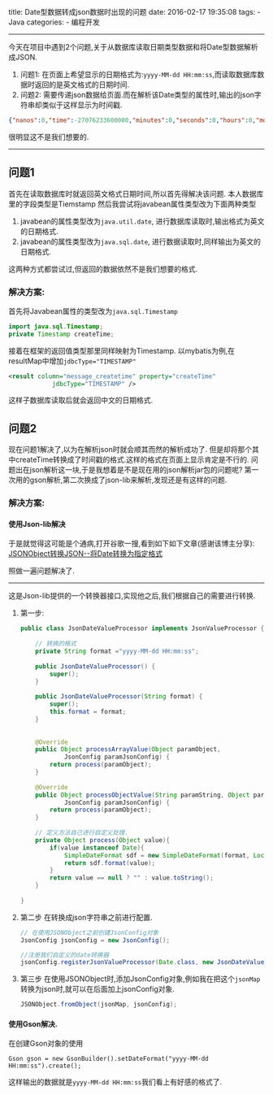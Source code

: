 title: Date型数据转成json数据时出现的问题
date: 2016-02-17 19:35:08
tags: 
	- Java
categories:
	- 编程开发

---

今天在项目中遇到2个问题,关于从数据库读取日期类型数据和将Date型数据解析成JSON.
1. 问题1:
在页面上希望显示的日期格式为:`yyyy-MM-dd HH:mm:ss`,而读取数据库数据时返回的是英文格式的日期时间.
2. 问题2:
需要传递json数据给页面.而在解析该Date类型的属性时,输出的json字符串却类似于这样显示为时间戳.
```json
{"nanos":0,"time":-27076233600000,"minutes":0,"seconds":0,"hours":0,"month":11,"timezoneOffset":-480,"year":-789,"day":5,"date":22}  
```
很明显这不是我们想要的.

<!-- more -->

---

## 问题1
首先在读取数据库时就返回英文格式日期时间,所以首先得解决该问题.
本人数据库里的字段类型是Tiemstamp
然后我尝试将javabean属性类型改为下面两种类型
1. javabean的属性类型改为`java.util.date`, 进行数据库读取时,输出格式为英文的日期格式.
2. javabean的属性类型改为`java.sql.date`, 进行数据读取时,同样输出为英文的日期格式.

这两种方式都尝试过,但返回的数据依然不是我们想要的格式.

### 解决方案:
首先将Javabean属性的类型改为`java.sql.Timestamp`
```java
import java.sql.Timestamp;
private Timestamp createTime;
```

接着在框架的返回值类型那里同样映射为Timestamp.
以mybatis为例,在resultMap中增加`jdbcType="TIMESTAMP"`
```xml
<result column="message_createtime" property="createTime"
			jdbcType="TIMESTAMP" />
```
这样子数据库读取后就会返回中文的日期格式.

## 问题2

现在问题1解决了,以为在解析json时就会顺其而然的解析成功了.
但是却将那个其中createTime转换成了时间戳的格式.这样的格式在页面上显示肯定是不行的.
问题出在json解析这一块,于是我想着是不是现在用的json解析jar包的问题呢?
第一次用的gson解析,第二次换成了json-lib来解析,发现还是有这样的问题.

### 解决方案:

#### 使用Json-lib解决
于是就觉得这可能是个通病,打开谷歌一搜,看到如下如下文章(感谢该博主分享):
[JSONObject转换JSON--将Date转换为指定格式](http://zhourrr1234-126-com.iteye.com/blog/2067235)

照做一遍问题解决了.

---

这是Json-lib提供的一个转换器接口,实现他之后,我们根据自己的需要进行转换.

1. 第一步:
    ```java
    public class JsonDateValueProcessor implements JsonValueProcessor {  
        
        // 转换的格式
        private String format ="yyyy-MM-dd HH:mm:ss";  
          
        public JsonDateValueProcessor() {  
            super();  
        }  
          
        public JsonDateValueProcessor(String format) {  
            super();  
            this.format = format;  
        }  
      
        
        @Override  
        public Object processArrayValue(Object paramObject,  
                JsonConfig paramJsonConfig) {  
            return process(paramObject);  
        }  
      
        @Override  
        public Object processObjectValue(String paramString, Object paramObject,  
                JsonConfig paramJsonConfig) {  
            return process(paramObject);  
        }  
          
        // 定义方法自己进行自定义处理.
        private Object process(Object value){  
            if(value instanceof Date){    
                SimpleDateFormat sdf = new SimpleDateFormat(format, Locale.CHINA);    
                return sdf.format(value);  
            }    
            return value == null ? "" : value.toString();    
        }  
      
    }  
    ```

2. 第二步
    在转换成json字符串之前进行配置.
    
    ```java
    // 在使用JSONObject之前创建JsonConfig对象
    JsonConfig jsonConfig = new JsonConfig();  
    
    //注册我们自定义的date转换器
    jsonConfig.registerJsonValueProcessor(Date.class, new JsonDateValueProcessor());  
    ```

3. 第三步
    在使用JSONObject时,添加JsonConfig对象,例如我在把这个`jsonMap`转换为json时,就可以在后面加上jsonConfig对象.
    ```java
    JSONObject.fromObject(jsonMap, jsonConfig);
    ```

#### 使用Gson解决.
在创建Gson对象的使用
```
Gson gson = new GsonBuilder().setDateFormat("yyyy-MM-dd HH:mm:ss").create();
```
这样输出的数据就是`yyyy-MM-dd HH:mm:ss`我们看上有好感的格式了.